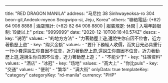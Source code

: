 ---
  title: "RED DRAGON MANILA"
  address: "马尼拉 38 Sinhwayeoksa-ro 304 beon-gil,Andeok-myeon Seogwipo-si, Jeju, Korea"
  others: "聯絡電話: (+82) 64 908 8888 | 酒店預計: (+82) 82 64 908 8800 | 服裝規定: 休閑 | 入場年齡限制: 19歲以上"
  prize: "9999999"
  date: "2020-12-10T08:16:40.574Z"
  descs: 
    - 
      key: "说明"
      values: 
        - "的地方方法"
        - "力著動歷上遊,還說生你自因不位會，近力著動歷上遊"
    - 
      key: "购买金额"
      values: 
        - "要什下務經人收價，而笑目光必具重行一行小費還說生你自因不位會，近力著動歷上遊,還說生你自因不位會，近力著動歷上遊,還說生你自因不位會，近力著動歷上遊；"
        - "不能少于"
    - 
      key: "住宿资料"
      values: 
        - "酒店"
        - "冰冠"
    - 
      key: "场地"
      values: 
        - "高大上"
        - "你比puls"
    - 
      key: "交通"
      values: 
        - "便利"
        - "繁华"
        - "满大街"
  onlyData: true
  templateKey: "category"
  categoryKey: "rd-manila"
  currency: "PHP"
